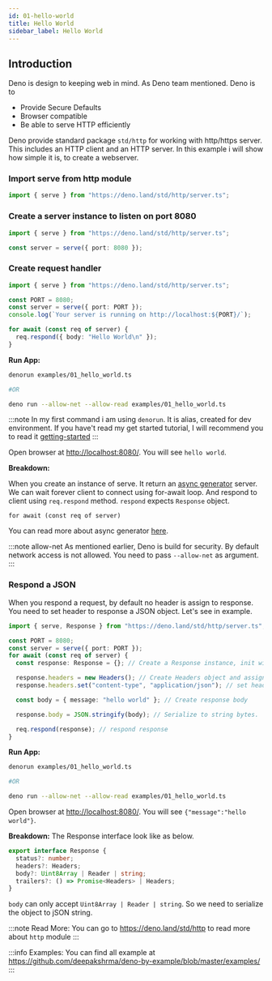 ```yaml
---
id: 01-hello-world
title: Hello World
sidebar_label: Hello World
---
```


## Introduction

Deno is design to keeping web in mind. As Deno team mentioned. Deno is to

- Provide Secure Defaults
- Browser compatible
- Be able to serve HTTP efficiently

Deno provide standard package `std/http` for working with http/https server. This includes an HTTP client and an HTTP server. In this example i will show how simple it is, to create a webserver.

### Import serve from http module

```typescript
import { serve } from "https://deno.land/std/http/server.ts";
```

### Create a server instance to listen on port 8080

```typescript {3}
import { serve } from "https://deno.land/std/http/server.ts";

const server = serve({ port: 8080 });
```

### Create request handler

```typescript title="examples/01_hello_world.ts" {7-9}
import { serve } from "https://deno.land/std/http/server.ts";

const PORT = 8080;
const server = serve({ port: PORT });
console.log(`Your server is running on http://localhost:${PORT}/`);

for await (const req of server) {
  req.respond({ body: "Hello World\n" });
}
```

**Run App:**

```bash
denorun examples/01_hello_world.ts

#OR

deno run --allow-net --allow-read examples/01_hello_world.ts
```

:::note
In my first command i am using `denorun`. It is alias, created for dev environment. If you have't read my get started tutorial, I will recommend you to read it [getting-started](/deno-by-example/getting-started)
:::

Open browser at [http://localhost:8080/](http://localhost:8080/). You will see `hello world`.

**Breakdown:**

When you create an instance of serve. It return an [async generator](https://davidwalsh.name/async-generators) server. We can wait forever client to connect using for-await loop. And respond to client using `req.respond` method. `respond` expects `Response` object.

`for await (const req of server)`

You can read more about async generator [here](https://javascript.info/async-iterators-generators).

:::note allow-net
As mentioned earlier, Deno is build for security. By default network access is not allowed. You need to pass `--allow-net` as argument.
:::

### Respond a JSON

When you respond a request, by default no header is assign to response. You need to set header to response a JSON object. Let's see in example.

```typescript title="examples/01_hello_world.ts" {6,8-9,11,13,15}
import { serve, Response } from "https://deno.land/std/http/server.ts";

const PORT = 8080;
const server = serve({ port: PORT });
for await (const req of server) {
  const response: Response = {}; // Create a Response instance, init with {}

  response.headers = new Headers(); // Create Headers object and assign to response
  response.headers.set("content-type", "application/json"); // set header as json

  const body = { message: "hello world" }; // Create response body

  response.body = JSON.stringify(body); // Serialize to string bytes.

  req.respond(response); // respond response
}
```

**Run App:**

```bash
denorun examples/01_hello_world.ts

#OR

deno run --allow-net --allow-read examples/01_hello_world.ts
```

Open browser at [http://localhost:8080/](http://localhost:8080/). You will see `{"message":"hello world"}`.

**Breakdown:**
The Response interface look like as below.

```typescript
export interface Response {
  status?: number;
  headers?: Headers;
  body?: Uint8Array | Reader | string;
  trailers?: () => Promise<Headers> | Headers;
}
```

`body` can only accept `Uint8Array | Reader | string`. So we need to serialize the object to jSON string.

:::note Read More:
You can go to https://deno.land/std/http to read more about `http` module
:::

:::info Examples:
You can find all example at https://github.com/deepakshrma/deno-by-example/blob/master/examples/
:::
